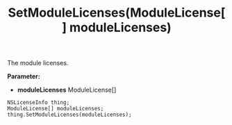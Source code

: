 ﻿---
uid: crmscript_ref_NSLicenseInfo_SetModuleLicenses
title: SetModuleLicenses(ModuleLicense[] moduleLicenses)
intellisense: NSLicenseInfo.SetModuleLicenses
keywords: NSLicenseInfo, GetModuleLicenses
so.topic: reference
---

The module licenses.

**Parameter:** 
 - **moduleLicenses** ModuleLicense[]

```crmscript
NSLicenseInfo thing;
ModuleLicense[] moduleLicenses;
thing.SetModuleLicenses(moduleLicenses);
```

